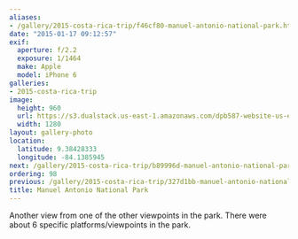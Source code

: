 ```yaml
---
aliases:
- /gallery/2015-costa-rica-trip/f46cf80-manuel-antonio-national-park.html
date: "2015-01-17 09:12:57"
exif:
  aperture: f/2.2
  exposure: 1/1464
  make: Apple
  model: iPhone 6
galleries:
- 2015-costa-rica-trip
image:
  height: 960
  url: https://s3.dualstack.us-east-1.amazonaws.com/dpb587-website-us-east-1/asset/gallery/2015-costa-rica-trip/f46cf80-manuel-antonio-national-park~1280.jpg
  width: 1280
layout: gallery-photo
location:
  latitude: 9.38428333
  longitude: -84.1385945
next: /gallery/2015-costa-rica-trip/b89996d-manuel-antonio-national-park
ordering: 98
previous: /gallery/2015-costa-rica-trip/327d1bb-manuel-antonio-national-park
title: Manuel Antonio National Park
---
```


Another view from one of the other viewpoints in the park. There were about 6 specific platforms/viewpoints in the park.
